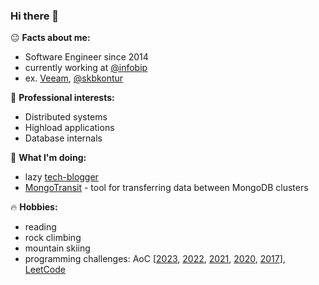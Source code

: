 ### Hi there 👋

😐 **Facts about me:**
- Software Engineer since 2014
- currently working at [@infobip](https://github.com/infobip)
- ex. [Veeam](https://www.veeam.com/), [@skbkontur](https://github.com/skbkontur)

👀 **Professional interests:**
- Distributed systems
- Highload applications
- Database internals

🔨 **What I'm doing:**
- lazy [tech-blogger](https://www.maltsev.space/)
- [MongoTransit](https://github.com/AxelUser/MongoTransit) - tool for transferring data between MongoDB clusters

🔥 **Hobbies:**
- reading
- rock climbing
- mountain skiing
- programming challenges: AoC [[2023](https://github.com/AxelUser/aoc-2023-kt), [2022](https://github.com/AxelUser/aoc-2022), [2021](https://github.com/AxelUser/aoc-2021), [2020](https://github.com/AxelUser/AdventOfCode2020), [2017](https://github.com/AxelUser/advent-of-code-2017)], [LeetCode](https://github.com/AxelUser/leetcode-kt)
